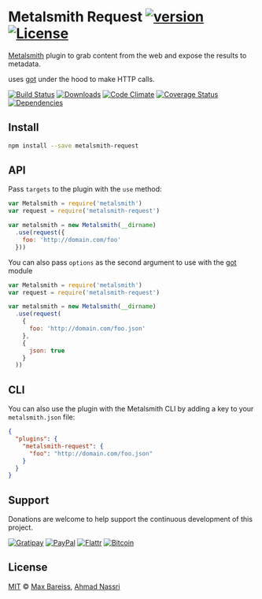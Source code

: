 # Metalsmith Request [![version][npm-version]][npm-url] [![License][npm-license]][license-url]

[Metalsmith](http://www.metalsmith.io/) plugin to grab content from the web and expose the results to metadata.

uses [got](https://github.com/sindresorhus/got) under the hood to make HTTP calls.

[![Build Status][travis-image]][travis-url]
[![Downloads][npm-downloads]][npm-url]
[![Code Climate][codeclimate-quality]][codeclimate-url]
[![Coverage Status][codeclimate-coverage]][codeclimate-url]
[![Dependencies][david-image]][david-url]

## Install

```sh
npm install --save metalsmith-request
```

## API

Pass `targets` to the plugin with the `use` method:

```js
var Metalsmith = require('metalsmith')
var request = require('metalsmith-request')

var metalsmith = new Metalsmith(__dirname)
  .use(request({
    foo: 'http://domain.com/foo'
  }))
```

You can also pass `options` as the second argument to use with the [got](https://github.com/sindresorhus/got) module

```js
var Metalsmith = require('metalsmith')
var request = require('metalsmith-request')

var metalsmith = new Metalsmith(__dirname)
  .use(request(
    {
      foo: 'http://domain.com/foo.json'
    }, 
    {
      json: true
    }
  ))
```

## CLI

You can also use the plugin with the Metalsmith CLI by adding a key to your `metalsmith.json` file:

```json
{
  "plugins": {
    "metalsmith-request": {
      "foo": "http://domain.com/foo.json"
    }
  }
}
```

## Support

Donations are welcome to help support the continuous development of this project.

[![Gratipay][gratipay-image]][gratipay-url]
[![PayPal][paypal-image]][paypal-url]
[![Flattr][flattr-image]][flattr-url]
[![Bitcoin][bitcoin-image]][bitcoin-url]

## License

[MIT](LICENSE) &copy; [Max Bareiss](https://github.com/MaxBareiss), [Ahmad Nassri](https://www.ahmadnassri.com)

[license-url]: https://github.com/ahmadnassri/metalsmith-request/blob/master/LICENSE

[travis-url]: https://travis-ci.org/ahmadnassri/metalsmith-request
[travis-image]: https://img.shields.io/travis/ahmadnassri/metalsmith-request.svg?style=flat-square

[npm-url]: https://www.npmjs.com/package/metalsmith-request
[npm-license]: https://img.shields.io/npm/l/metalsmith-request.svg?style=flat-square
[npm-version]: https://img.shields.io/npm/v/metalsmith-request.svg?style=flat-square
[npm-downloads]: https://img.shields.io/npm/dm/metalsmith-request.svg?style=flat-square

[codeclimate-url]: https://codeclimate.com/github/ahmadnassri/metalsmith-request
[codeclimate-quality]: https://img.shields.io/codeclimate/github/ahmadnassri/metalsmith-request.svg?style=flat-square
[codeclimate-coverage]: https://img.shields.io/codeclimate/coverage/github/ahmadnassri/metalsmith-request.svg?style=flat-square

[david-url]: https://david-dm.org/ahmadnassri/metalsmith-request
[david-image]: https://img.shields.io/david/ahmadnassri/metalsmith-request.svg?style=flat-square

[gratipay-url]: https://www.gratipay.com/ahmadnassri/
[gratipay-image]: https://img.shields.io/gratipay/ahmadnassri.svg?style=flat-square

[paypal-url]: https://www.paypal.com/cgi-bin/webscr?cmd=_s-xclick&hosted_button_id=UJ2B2BTK9VLRS&on0=project&os0=metalsmith-request
[paypal-image]: http://img.shields.io/badge/paypal-donate-green.svg?style=flat-square

[flattr-url]: https://flattr.com/submit/auto?user_id=codeinchaos&url=https://github.com/ahmadnassri/metalsmith-request&title=metalsmith-request&language=&tags=github&category=software
[flattr-image]: http://img.shields.io/badge/flattr-donate-green.svg?style=flat-square

[bitcoin-image]: http://img.shields.io/badge/bitcoin-1Nb46sZRVG3or7pNaDjthcGJpWhvoPpCxy-green.svg?style=flat-square
[bitcoin-url]: https://www.coinbase.com/checkouts/ae383ae6bb931a2fa5ad11cec115191e?name=metalsmith-request
